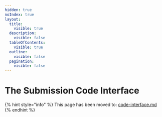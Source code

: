 ```yaml
---
hidden: true
noIndex: true
layout:
  title:
    visible: true
  description:
    visible: false
  tableOfContents:
    visible: true
  outline:
    visible: false
  pagination:
    visible: false
---
```


# The Submission Code Interface

{% hint style="info" %}
This page has been moved to: [code-interface.md](../competitions/participate/code-interface.md "mention")
{% endhint %}
